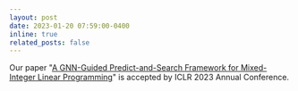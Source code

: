 ```yaml
---
layout: post
date: 2023-01-20 07:59:00-0400
inline: true
related_posts: false
---
```


Our paper "[A GNN-Guided Predict-and-Search Framework for Mixed-Integer Linear Programming](https://openreview.net/forum?id=pHMpgT5xWaE)" is accepted by ICLR 2023 Annual Conference.